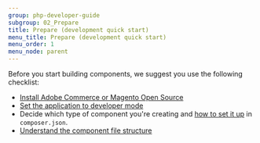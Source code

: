 ```yaml
---
group: php-developer-guide
subgroup: 02_Prepare
title: Prepare (development quick start)
menu_title: Prepare (development quick start)
menu_order: 1
menu_node: parent
---
```


Before you start building components, we suggest you use the following checklist:

*  [Install Adobe Commerce or Magento Open Source](https://devdocs.magento.com/guides/v2.4/install-gde/bk-install-guide.html)
*  [Set the application to developer mode](https://devdocs.magento.com/guides/v2.4/config-guide/cli/config-cli-subcommands-mode.html#change-to-developer-mode)
*  Decide which type of component you're creating and [how to set it up](../build/composer-integration.md) in `composer.json`.
*  [Understand the component file structure](../prepare/component-file-structure.md)
